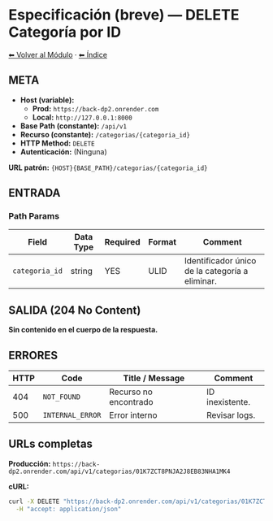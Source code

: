 # Especificación (breve) — DELETE Categoría por ID

[⬅ Volver al Módulo](../README.md) · [⬅ Índice](../../../README.md)

## META

- **Host (variable):**
  - **Prod:** `https://back-dp2.onrender.com`
  - **Local:** `http://127.0.0.1:8000`
- **Base Path (constante):** `/api/v1`
- **Recurso (constante):** `/categorias/{categoria_id}`
- **HTTP Method:** `DELETE`
- **Autenticación:** (Ninguna)

**URL patrón:** `{HOST}{BASE_PATH}/categorias/{categoria_id}`

## ENTRADA

### Path Params

| Field | Data Type | Required | Format | Comment |
|-------|-----------|----------|--------|---------|
| `categoria_id` | string | YES | ULID | Identificador único de la categoría a eliminar. |

## SALIDA (204 No Content)

**Sin contenido en el cuerpo de la respuesta.**

## ERRORES

| HTTP | Code | Title / Message | Comment |
|------|------|-----------------|---------|
| 404 | `NOT_FOUND` | Recurso no encontrado | ID inexistente. |
| 500 | `INTERNAL_ERROR` | Error interno | Revisar logs. |

## URLs completas

**Producción:** `https://back-dp2.onrender.com/api/v1/categorias/01K7ZCT8PNJA2J8EB83NHA1MK4`

**cURL:**
```bash
curl -X DELETE "https://back-dp2.onrender.com/api/v1/categorias/01K7ZCT8PNJA2J8EB83NHA1MK4" \
  -H "accept: application/json"
```
